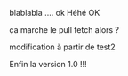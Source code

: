 ﻿blablabla .... ok
Héhé OK

ça marche le pull fetch alors ?

modification à partir de test2

Enfin la version 1.0 !!!

